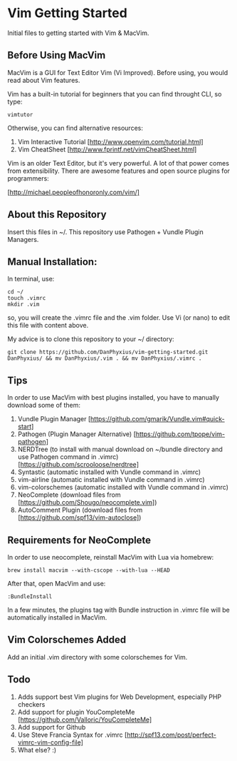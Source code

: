Vim Getting Started
======

Initial files to getting started with Vim & MacVim.

## Before Using MacVim


MacVim is a GUI for Text Editor Vim (Vi Improved).
Before using, you would read about Vim features.

Vim has a built-in tutorial for beginners that you can find throught CLI, so type:

```vim
vimtutor
```

Otherwise, you can find alternative resources:

1. Vim Interactive Tutorial [http://www.openvim.com/tutorial.html]
2. Vim CheatSheet [http://www.fprintf.net/vimCheatSheet.html]


Vim is an older Text Editor, but it's very powerful. A lot of that power comes from extensibility. 
There are awesome features and open source plugins for programmers:

[http://michael.peopleofhonoronly.com/vim/] 


## About this Repository

Insert this files in ~/.
This repository use Pathogen + Vundle Plugin Managers.


## Manual Installation: 

In terminal, use:

```vim
cd ~/
touch .vimrc
mkdir .vim
```

so, you will create the .vimrc file and the .vim folder. Use Vi (or nano) to edit this file with content above.

My advice is to clone this repository to your ~/ directory:

```vim
git clone https://github.com/DanPhyxius/vim-getting-started.git DanPhyxius/ && mv DanPhyxius/.vim . && mv DanPhyxius/.vimrc .
```

## Tips

In order to use MacVim with best plugins installed, you have to manually download some of them:

1. Vundle Plugin Manager [https://github.com/gmarik/Vundle.vim#quick-start]
2. Pathogen (Plugin Manager Alternative) [https://github.com/tpope/vim-pathogen]
3. NERDTree (to install with manual download on ~/bundle directory and use Pathogen command in .vimrc) [https://github.com/scrooloose/nerdtree]
4. Syntastic (automatic installed with Vundle command in .vimrc)
5. vim-airline  (automatic installed with Vundle command in .vimrc)
6. vim-colorschemes  (automatic installed with Vundle command in .vimrc)
7. NeoComplete (download files from [https://github.com/Shougo/neocomplete.vim])
8. AutoComment Plugin (download files from [https://github.com/spf13/vim-autoclose])
 
## Requirements for NeoComplete

In order to use neocomplete, reinstall MacVim with Lua via homebrew:

```vim
brew install macvim --with-cscope --with-lua --HEAD
```

After that, open MacVim and use:

```vim
:BundleInstall
```

In a few minutes, the plugins tag with Bundle instruction in .vimrc file will be automatically installed in MacVim.

## Vim Colorschemes Added

Add an initial .vim directory with some colorschemes for Vim.

## Todo

1. Adds support best Vim plugins for Web Development, especially PHP checkers
2. Add support for plugin YouCompleteMe [https://github.com/Valloric/YouCompleteMe] 
3. Add support for Github
4. Use Steve Francia Syntax for .vimrc [http://spf13.com/post/perfect-vimrc-vim-config-file]
5. What else? :)
